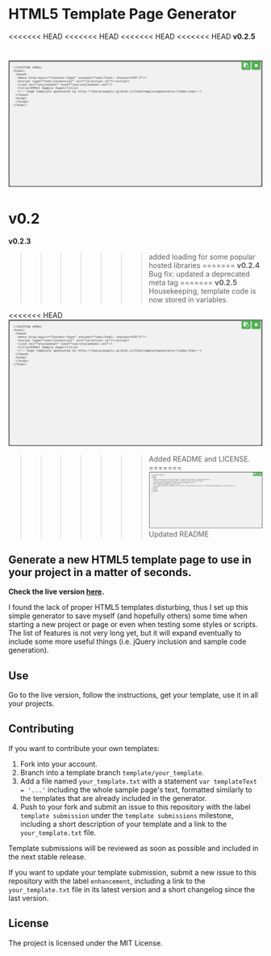 # HTML5 Template Page Generator

<<<<<<< HEAD
<<<<<<< HEAD
<<<<<<< HEAD
<<<<<<< HEAD
**v0.2.5**

![HTML5 template page code](https://raw.githubusercontent.com/Chalarangelo/htmltemplategenerator/master/sampleimage.PNG "Sample HTML5 template page code")
=======
v0.2
=======
**v0.2.3**
>>>>>>> added loading for some popular hosted libraries
=======
**v0.2.4**
>>>>>>> Bug fix: updated a deprecated meta tag
=======
**v0.2.5**
>>>>>>> Housekeeping, template code is now stored in variables.

<<<<<<< HEAD
![HTML5 template page code](https://github.com/Chalarangelo/htmltemplategenerator/blob/master/sampleimage.png "Sample HTML5 template page code")
>>>>>>> Added README and LICENSE.
=======
![HTML5 template page code](https://raw.githubusercontent.com/Chalarangelo/htmltemplategenerator/master/sampleimage.PNG "Sample HTML5 template page code")
>>>>>>> Updated README

## Generate a new HTML5 template page to use in your project in a matter of seconds.

**Check the live version [here](https://chalarangelo.github.io/htmltemplategenerator/).**

I found the lack of proper HTML5 templates disturbing, thus I set up this simple generator to save myself (and hopefully others) some time when starting a new project or page or even when testing some styles or scripts. The list of features is not very long yet, but it will expand eventually to include some more useful things (i.e. jQuery inclusion and sample code generation).

## Use

Go to the live version, follow the instructions, get your template, use it in all your projects.

## Contributing

If you want to contribute your own templates:

1. Fork into your account.
2. Branch into a template branch `template/your_template`.
3. Add a file named `your_template.txt` with a statement `var templateText = '...'` including the whole sample page's text, formatted similarly to the templates that are already included in the generator.
4. Push to your fork and submit an issue to this repository with the label `template submission` under the `template submissions` milestone, including a short description of your template and a link to the `your_template.txt` file.

Template submissions will be reviewed as soon as possible and included in the next stable release. 

If you want to update your template submission, submit a new issue to this repository with the label `enhancement`, including a link to the `your_template.txt` file in its latest version and a short changelog since the last version.

## License

The project is licensed under the MIT License.
